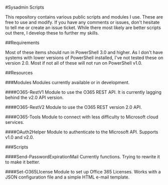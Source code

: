 #Sysadmin Scripts

This repository contains various public scripts and modules I use. These are free to use and modify. If you have any comments or issues, don't hesitate to tell me or create an issue ticket. While there most likely are better scripts out there, I develop these to further my skills.

##Requirements

Most of these items should run in PowerShell 3.0 and higher. As I don't have systems with lower versions of PowerShell installed, I've not tested these on version 2.0. Most if not all of these will not run on PowerShell v1.0.

##Resources

###Modules
Modules currently available or in development.

####O365-RestV1
Module to use the O365 REST API. It is currently lagging behind the v2.0 API version.

####O365-RestV2
Module to use the O365 REST version 2.0 API. 

####O365-Tools
Module to connect with less difficulty to Microsoft cloud services.

####OAuth2Helper
Module to authenticate to the Microsoft API. Supports v1.0 and v2.0.

###Scripts

####Send-PasswordExpirationMail
Currently functions. Trying to rewrite it to make it better.

####Set-O365LIcense
Module to set up Office 365 Licenses. Works with a JSON configuration file and a simple HTML e-mail template.
